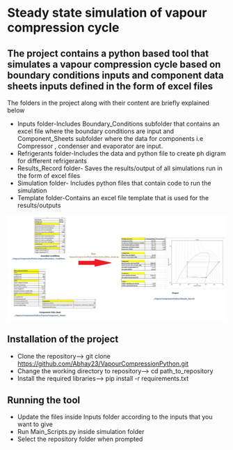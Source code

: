 # Steady state simulation of vapour compression cycle

## The project contains a python based tool that simulates a vapour compression cycle based on boundary conditions inputs and component data sheets inputs defined in the form of excel files 


The folders in the project along with their content are briefly explained below
* Inputs folder-Includes Boundary_Conditions subfolder that contains an excel file where the boundary conditions are input and Component_Sheets subfolder where the data for components i.e Compressor , condenser and evaporator are input.
* Refrigerants folder-Includes the data and python file to create ph digram for different refrigerants
* Results_Record folder- Saves the results/output of all simulations run in the form of excel files 
* Simulation folder- Includes python files that contain code to run the simulation
* Template folder-Contains an excel file template that is used for the results/outputs



![Example for explanation](Example_Screenshot.jpg)

## Installation of the project
* Clone the repository--> git clone https://github.com/Abhay23/VapourCompressionPython.git
* Change the working directory to repository--> cd path_to_repository
* Install the required libraries--> pip install -r requirements.txt

## Running the tool
* Update the files inside Inputs folder according to the inputs that you want to give
* Run Main_Scripts.py inside simulation folder
* Select the repository folder when prompted

